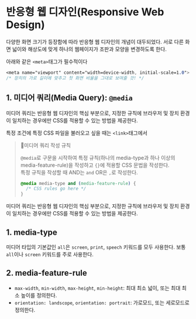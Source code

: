# 반응형 웹 디자인(Responsive Web Design)

다양한 화면 크기가 등장함에 따라 반응형 웹 디자인의 개념이 대두되었다. 서로 다른 화면 넓이와 해상도에 맞게 하나의 웹페이지가 조판과 모양을 변경하도록 한다.

아래와 같은 `<meta>`태그가 필수적이다

```css
<meta name="viewport" content="width=device-width, initial-scale=1.0">
/* 장치의 가로 길이에 맞추고 첫 화면 비율을 그대로 보여줄 것! */
```

## 1. 미디어 쿼리(Media Query): `@media`

미디어 쿼리는 반응형 웹 디자인의 핵심 부분으로, 지정한 규칙에 브라우저 및 장치 환경이 일치하는 경우에만 CSS를 적용할 수 있는 방법을 제공한다.

특정 조건에 특정 CSS 파일을 불러오고 싶을 때는 `<link>`태그에서

> 📌미디어 쿼리 작성 규칙
>
> `@media`로 구문을 시작하여 특정 규칙(하나의 media-type과 하나 이상의 media-feature-rule)을 작성하고 `{}`에 적용할 CSS 문법을 작성한다.  
> 특정 규칙을 작성할 때 AND는 `and` OR은 `,`로 작성한다.
>
> ```css
> @media media-type and (media-feature-rule) {
>   /* CSS rules go here */
> }
> ```

미디어 쿼리는 반응형 웹 디자인의 핵심 부분으로, 지정한 규칙에 브라우저 및 장치 환경이 일치하는 경우에만 CSS를 적용할 수 있는 방법을 제공한다.

## 1. media-type

미디어 타입의 기본값인 `all`은 `screen`, `print`, `speech` 키워드를 모두 사용한다. 보통 `all`이나 `screen` 키워드를 주로 사용한다.

## 2. media-feature-rule

- `max-width`, `min-width`, `max-height`, `min-height`: 최대 최소 넓이, 또는 최대 최소 높이를 정의한다.
- `orientation: landscope`, `orientation: portrait`: 가로모드, 또는 세로모드로 정의한다.
